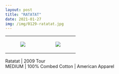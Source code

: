 ```yaml
---
layout: post
title: "RATATAT"
date: 2021-01-27
img: /img/0129-ratatat.jpg
---
```




<table style="width:100%;"><tr><td style="vertical-align:top;">
      <figure class="tmblr-full" data-orig-height="2048" data-orig-width="1365" data-orig-src="https://concertshirts.netlify.app/shirts/0129/0129-01.jpg"><img src="https://64.media.tumblr.com/df7f3d951832c032e305e26ad0bda290/755d3617dd5d8413-1e/s540x810/25c8312de4c9ad7b2a74bf16f8b1613c79628d19.jpg" data-orig-height="2048" data-orig-width="1365" data-orig-src="https://concertshirts.netlify.app/shirts/0129/0129-01.jpg"/></figure></td>
    <td style="vertical-align:top;">
      <figure class="tmblr-full" data-orig-height="2048" data-orig-width="1365" data-orig-src="https://concertshirts.netlify.app/shirts/0129/0129-02.jpg"><img src="https://64.media.tumblr.com/cd37c4bd906c30c031e5c2de0c0cee80/755d3617dd5d8413-be/s540x810/ef18db2e01573b9498e9f8d819f810f875199d77.jpg" data-orig-height="2048" data-orig-width="1365" data-orig-src="https://concertshirts.netlify.app/shirts/0129/0129-02.jpg"/></figure></td>
  </tr></table><p>
  Ratatat | 2009 Tour<br/>MEDIUM | 100% Combed Cotton | American Apparel
</p>
